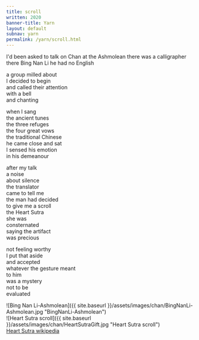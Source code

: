 ```yaml
---
title: scroll
written: 2020
banner-title: Yarn
layout: default
subnav: yarn
permalink: /yarn/scroll.html
---
```


<div class="poem">
I'd been asked  
to talk on Chan  
at the Ashmolean  
there was a calligrapher there  
Bing Nan Li  
he had no English  


a group milled about  
I decided to begin  
and called their attention  
with a bell  
and chanting  


when I sang  
the ancient tunes  
the three refuges  
the four great vows  
the traditional Chinese  
he came close and sat  
I sensed his emotion  
in his demeanour  


after my talk  
a noise  
about silence  
the translator  
came to tell me  
the man had decided  
to give me a scroll  
the Heart Sutra  
she was  
consternated  
saying the artifact  
was precious  


not feeling worthy  
I put that aside  
and accepted  
whatever the gesture meant  
to him  
was a mystery  
not to be  
evaluated
</div>

![Bing Nan Li-Ashmolean]({{ site.baseurl }}/assets/images/chan/BingNanLi-Ashmolean.jpg "BingNanLi-Ashmolean")  
![Heart Sutra scroll]({{ site.baseurl }}/assets/images/chan/HeartSutraGift.jpg "Heart Sutra scroll")  
[Heart Sutra wikipedia](https://en.wikipedia.org/wiki/Heart_Sutra)

